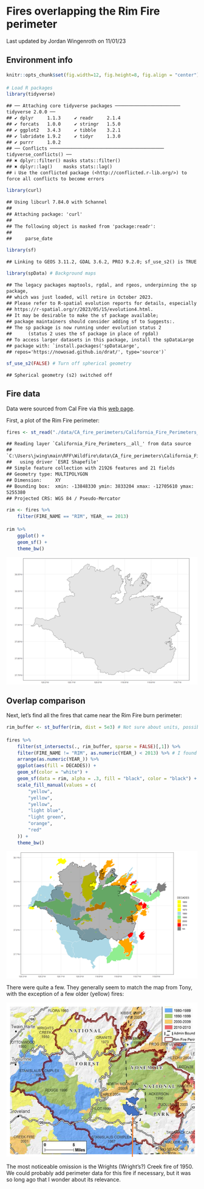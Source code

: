 Fires overlapping the Rim Fire perimeter
================
Last updated by Jordan Wingenroth on
11/01/23

## Environment info

``` r
knitr::opts_chunk$set(fig.width=12, fig.height=8, fig.align = "center")

# Load R packages
library(tidyverse)
```

    ## ── Attaching core tidyverse packages ──────────────────────── tidyverse 2.0.0 ──
    ## ✔ dplyr     1.1.3     ✔ readr     2.1.4
    ## ✔ forcats   1.0.0     ✔ stringr   1.5.0
    ## ✔ ggplot2   3.4.3     ✔ tibble    3.2.1
    ## ✔ lubridate 1.9.2     ✔ tidyr     1.3.0
    ## ✔ purrr     1.0.2     
    ## ── Conflicts ────────────────────────────────────────── tidyverse_conflicts() ──
    ## ✖ dplyr::filter() masks stats::filter()
    ## ✖ dplyr::lag()    masks stats::lag()
    ## ℹ Use the conflicted package (<http://conflicted.r-lib.org/>) to force all conflicts to become errors

``` r
library(curl)
```

    ## Using libcurl 7.84.0 with Schannel
    ## 
    ## Attaching package: 'curl'
    ## 
    ## The following object is masked from 'package:readr':
    ## 
    ##     parse_date

``` r
library(sf)
```

    ## Linking to GEOS 3.11.2, GDAL 3.6.2, PROJ 9.2.0; sf_use_s2() is TRUE

``` r
library(spData) # Background maps
```

    ## The legacy packages maptools, rgdal, and rgeos, underpinning the sp package,
    ## which was just loaded, will retire in October 2023.
    ## Please refer to R-spatial evolution reports for details, especially
    ## https://r-spatial.org/r/2023/05/15/evolution4.html.
    ## It may be desirable to make the sf package available;
    ## package maintainers should consider adding sf to Suggests:.
    ## The sp package is now running under evolution status 2
    ##      (status 2 uses the sf package in place of rgdal)
    ## To access larger datasets in this package, install the spDataLarge
    ## package with: `install.packages('spDataLarge',
    ## repos='https://nowosad.github.io/drat/', type='source')`

``` r
sf_use_s2(FALSE) # Turn off spherical geometry
```

    ## Spherical geometry (s2) switched off

## Fire data

Data were sourced from Cal Fire via this [web
page](https://gis.data.ca.gov/maps/e3802d2abf8741a187e73a9db49d68fe/about).

First, a plot of the Rim Fire perimeter:

``` r
fires <- st_read("./data/CA_fire_perimeters/California_Fire_Perimeters__all_.shp")
```

    ## Reading layer `California_Fire_Perimeters__all_' from data source 
    ##   `C:\Users\jwing\main\RFF\Wildfire\data\CA_fire_perimeters\California_Fire_Perimeters__all_.shp' 
    ##   using driver `ESRI Shapefile'
    ## Simple feature collection with 21926 features and 21 fields
    ## Geometry type: MULTIPOLYGON
    ## Dimension:     XY
    ## Bounding box:  xmin: -13848330 ymin: 3833204 xmax: -12705610 ymax: 5255380
    ## Projected CRS: WGS 84 / Pseudo-Mercator

``` r
rim <- fires %>%
    filter(FIRE_NAME == "RIM", YEAR_ == 2013)

rim %>%
    ggplot() +
    geom_sf() +
    theme_bw()
```

<img src="historical_fires_files/figure-gfm/unnamed-chunk-2-1.png" style="display: block; margin: auto;" />

## Overlap comparison

Next, let’s find all the fires that came near the Rim Fire burn
perimeter:

``` r
rim_buffer <- st_buffer(rim, dist = 5e3) # Not sure about units, possibly meters

fires %>%
    filter(st_intersects(., rim_buffer, sparse = FALSE)[,1]) %>%
    filter(FIRE_NAME != "RIM", as.numeric(YEAR_) < 2013) %>% # I found no nearby fires in 2013
    arrange(as.numeric(YEAR_)) %>%
    ggplot(aes(fill = DECADES)) +
    geom_sf(color = "white") +
    geom_sf(data = rim, alpha = .3, fill = "black", color = "black") +
    scale_fill_manual(values = c(
        "yellow",
        "yellow",
        "yellow",
        "light blue",
        "light green",
        "orange",
        "red"
    )) +
    theme_bw()
```

<img src="historical_fires_files/figure-gfm/unnamed-chunk-3-1.png" style="display: block; margin: auto;" />

There were quite a few. They generally seem to match the map from Tony,
with the exception of a few older (yellow) fires:

![](images/tony_map.png)

The most noticeable omission is the Wrights (Wright’s?) Creek fire of
1950. We could probably add perimeter data for this fire if necessary,
but it was so long ago that I wonder about its relevance.
